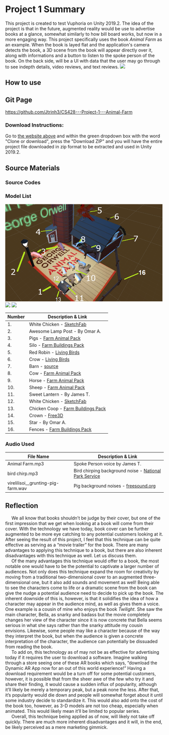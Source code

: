 # Project 1 Summary
<body>This project is created to test Vuphoria on Unity 2019.2. The idea of the project is that in the future, augmented reality would be use to advertise books at a glance, somewhat similarly to how bill board works, but now in a more engaging way. This project specifically uses the book <i>Animal Farm</i> as an example. When the book is layed flat and the application's camera detects the book, a 3D scene from the book will appear directly over it, along with informations and a button to listen to the spoke person of the book. On the back side, will be a UI with data that the user may go through to see indepth details, video reviews, and text reviews.</body>

<img src="https://github.com/Jtrinh3/CS428---Project-1---Animal-Farm/raw/master/Assets/Resources/images/front%20cover%20photo.jpg" width="100">

## How to use

## Git Page
https://github.com/Jtrinh3/CS428---Project-1---Animal-Farm
### Download Instructions:
Go to [the website above](https://github.com/Jtrinh3/CS428---Project-1---Animal-Farm) and within the green dropdown box with the word "Clone or download", press the "Download ZIP" and you will have the entire project file downloaded in zip format to be extracted and used in Unity 2019.2.

## Source Materials


### Source Codes

### Model List
<p float="left">
  <img src="/docs/3Dmodels.png" width="500">
  <img src="/docs/3dmodels2.png" width="250">
  <img src="/docs/3Dmodels3.jpg" width="100">
</p>

| Number  | Description & Link |
| ------- | ----------------------------------------------------- |
| 1.      | White Chicken - [SketchFab](https://sketchfab.com/3d-models/chicken-rigged-6e3b93c078114c52bfe4cfa08b9843eb) |
| 2.      | Awesome Lamp Post - By Omar A. |
| 3.      | Pigs - [Farm Animal Pack](http://quaternius.com/assets.html) |
| 4.      | Silo - [Farm Buildings Pack](http://quaternius.com/assets.html) |
| 5.      | Red Robin - [Living Birds](https://assetstore.unity.com/packages/3d/characters/animals/living-birds-15649) |
| 6.      | Crow - [Living Birds](https://assetstore.unity.com/packages/3d/characters/animals/living-birds-15649) |
| 7.      | Barn - [source](http://quaternius.com/assets.html) |
| 8.      | Cow - [Farm Animal Pack](http://quaternius.com/assets.html) |
| 9.      | Horse - [Farm Animal Pack](http://quaternius.com/assets.html) |
| 10.     | Sheep - [Farm Animal Pack](http://quaternius.com/assets.html) |
| 11.     | Sweet Lantern - By James T. |
| 12.     | White Chicken - [SketchFab](https://sketchfab.com/3d-models/chicken-rigged-6e3b93c078114c52bfe4cfa08b9843eb) |
| 13.     | Chicken Coop - [Farm Buildings Pack](http://quaternius.com/assets.html) |
| 14.     | Crown - [Free3D](https://free3d.com/3d-model/golden-crown-v1--822180.html) |
| 15.     | Star - By Omar A. |
| 16.     | Fences - [Farm Buildings Pack](http://quaternius.com/assets.html) |

### Audio Used

| File Name                          | Description & Link |
| ---------------------------------- | ------------------ |
| Animal Farm.mp3                    | Spoke Person voice by James T. |
| bird chirp.mp3                     | Bird chirping background noise - [National Park Service](https://www.nps.gov/yell/learn/photosmultimedia/sounds-birdchorus.htm) |
| virelilisoi__grunting-pig-farm.wav | Pig background noises - [freesound.org](https://freesound.org/people/virelilisoi/sounds/179111/) |

## Reflection
     We all know that books shouldn’t be judge by their cover, but one of the first impression that we get when looking at a book will come from their cover. With the technology we have today, book cover can be further augmented to be more eye catching to any potential customers looking at it. After seeing the result of this project, I feel that this technique can be quite effective as serving as a “movie trailer” for the book. There are many advantages to applying this technique to a book, but there are also inherent disadvantages with this technique as well. Let us discuss them.  
     Of the many advantages this technique would offer to a book, the most notable one would have to be the potential to captivate a larger number of audiences. Not only does this technique expand the room for creativity by moving from a traditional two-dimensional cover to an augmented three-dimensional one, but it also add sounds and movement as well! Being able to see the characters come to life or a dramatic scene from the book can give the nudge a potential audience need to decide to pick up the book. The inherent downside of this is, however, is that it solidifies the idea of how a character may appear in the audience mind, as well as gives them a voice. One example is a cousin of mine who enjoys the book *Twilight*. She saw the main character, Bella, as snarky and badass but the movie completely changes her view of the character since it is now concrete that Bella seems serious in what she says rather than the snarky attitude my cousin envisions. Likewise, some people may like a character because of the way they interpret the book, but when the audience is given a concrete interpretation of the character, the audience can potentially be dissuaded from reading the book.  
     To add on, this technology as of may not be as effective for advertising today if it requires the user to download a software. Imagine walking through a store seeing one of these AR books which says, “download the Dynamic AR App now for an out of this world experience!” Having a download requirement would be a turn off for some potential customers, however, it is possible that from the sheer awe of the few who try it and share their finding, it would cause a sudden influx of popularity, although it’ll likely be merely a temporary peak, but a peak none the less. After that, it’s popularity would die down and people will somewhat forget about it until some industry decide to standardize it. This would also add onto the cost of the book too, however, as 3-D models are not too cheap, especially when animated. This would likely mean it’ll be limited to popular series.  
     Overall, this technique being applied as of now, will likely not take off quickly. There are much more inherent disadvantages and it will, in the end, be likely perceived as a mere marketing gimmick.  
